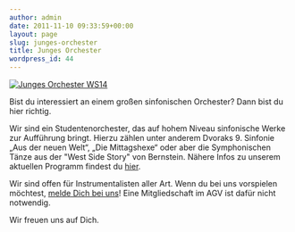 ```yaml
---
author: admin
date: 2011-11-10 09:33:59+00:00
layout: page
slug: junges-orchester
title: Junges Orchester
wordpress_id: 44
---
```


[![Junges Orchester WS14](https://www.agv-muenchen.de/wp-content/uploads/2015/02/07e88490_b14a_11e4_952f_12fc5604fce8.jpg)](https://www.agv-muenchen.de/wp-content/uploads/2015/02/07e88490_b14a_11e4_952f_12fc5604fce8.jpg)

Bist du interessiert an einem großen sinfonischen Orchester? Dann bist du hier richtig.

Wir sind ein Studentenorchester, das auf hohem Niveau sinfonische Werke zur Aufführung bringt. Hierzu zählen unter anderem Dvoraks 9. Sinfonie „Aus der neuen Welt“, „Die Mittagshexe“ oder aber die Symphonischen Tänze aus der "West Side Story" von Bernstein. Nähere Infos zu unserem aktuellen Programm findest du [hier](/musik-und-theater/junges-orchester/projekte-termine-konzerte/).

Wir sind offen für Instrumentalisten aller Art. Wenn du bei uns vorspielen möchtest, [melde Dich bei uns](/musik-und-theater/junges-orchester/kontakt/)! Eine Mitgliedschaft im AGV ist dafür nicht notwendig.

Wir freuen uns auf Dich.
